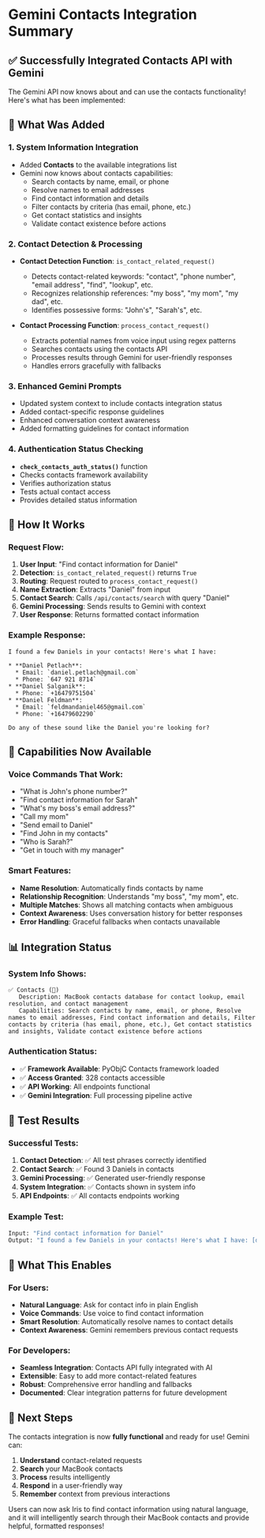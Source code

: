 # Gemini Contacts Integration Summary

## ✅ **Successfully Integrated Contacts API with Gemini**

The Gemini API now knows about and can use the contacts functionality! Here's what has been implemented:

## 🔧 **What Was Added**

### **1. System Information Integration**
- Added **Contacts** to the available integrations list
- Gemini now knows about contacts capabilities:
  - Search contacts by name, email, or phone
  - Resolve names to email addresses  
  - Find contact information and details
  - Filter contacts by criteria (has email, phone, etc.)
  - Get contact statistics and insights
  - Validate contact existence before actions

### **2. Contact Detection & Processing**
- **Contact Detection Function**: `is_contact_related_request()`
  - Detects contact-related keywords: "contact", "phone number", "email address", "find", "lookup", etc.
  - Recognizes relationship references: "my boss", "my mom", "my dad", etc.
  - Identifies possessive forms: "John's", "Sarah's", etc.

- **Contact Processing Function**: `process_contact_request()`
  - Extracts potential names from voice input using regex patterns
  - Searches contacts using the contacts API
  - Processes results through Gemini for user-friendly responses
  - Handles errors gracefully with fallbacks

### **3. Enhanced Gemini Prompts**
- Updated system context to include contacts integration status
- Added contact-specific response guidelines
- Enhanced conversation context awareness
- Added formatting guidelines for contact information

### **4. Authentication Status Checking**
- **`check_contacts_auth_status()`** function
- Checks contacts framework availability
- Verifies authorization status
- Tests actual contact access
- Provides detailed status information

## 🎯 **How It Works**

### **Request Flow:**
1. **User Input**: "Find contact information for Daniel"
2. **Detection**: `is_contact_related_request()` returns `True`
3. **Routing**: Request routed to `process_contact_request()`
4. **Name Extraction**: Extracts "Daniel" from input
5. **Contact Search**: Calls `/api/contacts/search` with query "Daniel"
6. **Gemini Processing**: Sends results to Gemini with context
7. **User Response**: Returns formatted contact information

### **Example Response:**
```
I found a few Daniels in your contacts! Here's what I have:

* **Daniel Petlach**:
  * Email: `daniel.petlach@gmail.com`
  * Phone: `647 921 8714`
* **Daniel Salganik**:
  * Phone: `+16479751504`
* **Daniel Feldman**:
  * Email: `feldmandaniel465@gmail.com`
  * Phone: `+16479602290`

Do any of these sound like the Daniel you're looking for?
```

## 🚀 **Capabilities Now Available**

### **Voice Commands That Work:**
- "What is John's phone number?"
- "Find contact information for Sarah"
- "What's my boss's email address?"
- "Call my mom"
- "Send email to Daniel"
- "Find John in my contacts"
- "Who is Sarah?"
- "Get in touch with my manager"

### **Smart Features:**
- **Name Resolution**: Automatically finds contacts by name
- **Relationship Recognition**: Understands "my boss", "my mom", etc.
- **Multiple Matches**: Shows all matching contacts when ambiguous
- **Context Awareness**: Uses conversation history for better responses
- **Error Handling**: Graceful fallbacks when contacts unavailable

## 📊 **Integration Status**

### **System Info Shows:**
```
✅ Contacts (👥)
   Description: MacBook contacts database for contact lookup, email resolution, and contact management
   Capabilities: Search contacts by name, email, or phone, Resolve names to email addresses, Find contact information and details, Filter contacts by criteria (has email, phone, etc.), Get contact statistics and insights, Validate contact existence before actions
```

### **Authentication Status:**
- ✅ **Framework Available**: PyObjC Contacts framework loaded
- ✅ **Access Granted**: 328 contacts accessible
- ✅ **API Working**: All endpoints functional
- ✅ **Gemini Integration**: Full processing pipeline active

## 🎉 **Test Results**

### **Successful Tests:**
1. **Contact Detection**: ✅ All test phrases correctly identified
2. **Contact Search**: ✅ Found 3 Daniels in contacts
3. **Gemini Processing**: ✅ Generated user-friendly response
4. **System Integration**: ✅ Contacts shown in system info
5. **API Endpoints**: ✅ All contacts endpoints working

### **Example Test:**
```bash
Input: "Find contact information for Daniel"
Output: "I found a few Daniels in your contacts! Here's what I have: [detailed contact info]"
```

## 🔮 **What This Enables**

### **For Users:**
- **Natural Language**: Ask for contact info in plain English
- **Voice Commands**: Use voice to find contact information
- **Smart Resolution**: Automatically resolve names to contact details
- **Context Awareness**: Gemini remembers previous contact requests

### **For Developers:**
- **Seamless Integration**: Contacts API fully integrated with AI
- **Extensible**: Easy to add more contact-related features
- **Robust**: Comprehensive error handling and fallbacks
- **Documented**: Clear integration patterns for future development

## 🎯 **Next Steps**

The contacts integration is now **fully functional** and ready for use! Gemini can:

1. **Understand** contact-related requests
2. **Search** your MacBook contacts
3. **Process** results intelligently
4. **Respond** in a user-friendly way
5. **Remember** context from previous interactions

Users can now ask Iris to find contact information using natural language, and it will intelligently search through their MacBook contacts and provide helpful, formatted responses!
